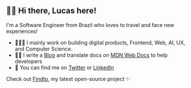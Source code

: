 ## 👋🏻 Hi there, Lucas here!

I'm a Software Engineer from Brazil who loves to travel and face new experiences!

- 👨🏼‍💻 I mainly work on building digital products, Frontend, Web, AI, UX, and Computer Science. 
- ✍🏻 I write a [Blog](https://dev.to/lucasm) and translate docs on [MDN Web Docs](https://github.com/mdn/) to help developers
- 💬 You can find me on [Twitter](https://twitter.com/lucasmezs) or [LinkedIn](https://linkedin.com/in/lucasmezs)

Check out [Findto](https://github.com/lucasm/findto), my latest open-source project ✨
